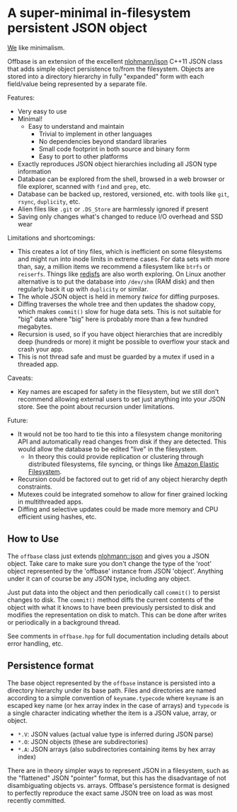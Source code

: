 A super-minimal in-filesystem persistent JSON object
======

[We](https://www.zerotier.com/) like minimalism.

Offbase is an extension of the excellent [nlohmann/json](https://github.com/nlohmann/json) C++11 JSON class that adds simple object persistence to/from the filesystem. Objects are stored into a directory hierarchy in fully "expanded" form with each field/value being represented by a separate file.

Features:

 - Very easy to use
 - Minimal!
   - Easy to understand and maintain
	 - Trivial to implement in other languages
	 - No dependencies beyond standard libraries
	 - Small code footprint in both source and binary form
	 - Easy to port to other platforms
 - Exactly reproduces JSON object hierarchies including all JSON type information
 - Database can be explored from the shell, browsed in a web browser or file explorer, scanned with `find` and `grep`, etc.
 - Database can be backed up, restored, versioned, etc. with tools like `git`, `rsync`, `duplicity`, etc.
 - Alien files like `.git` or `.DS_Store` are harmlessly ignored if present
 - Saving only changes what's changed to reduce I/O overhead and SSD wear

Limitations and shortcomings:

 - This creates a lot of tiny files, which is inefficient on some filesystems and might run into inode limits in extreme cases. For data sets with more than, say, a million items we recommend a filesystem like `btrfs` or `reiserfs`. Things like [redisfs](https://steve.fi/Software/redisfs/) are also worth exploring. On Linux another alternative is to put the database into `/dev/shm` (RAM disk) and then regularly back it up with `duplicity` or similar.
 - The whole JSON object is held in memory *twice* for diffing purposes.
 - Diffing traverses the whole tree and then updates the shadow copy, which makes `commit()` slow for huge data sets. This is not suitable for "big" data where "big" here is probably more than a few hundred megabytes.
 - Recursion is used, so if you have object hierarchies that are incredibly deep (hundreds or more) it might be possible to overflow your stack and crash your app.
 - This is not thread safe and must be guarded by a mutex if used in a threaded app.

Caveats:

 - Key names are escaped for safety in the filesystem, but we still don't recommend allowing external users to set just anything into your JSON store. See the point about recursion under limitations.

Future:

 - It would not be too hard to tie this into a filesystem change monitoring API and automatically read changes from disk if they are detected. This would allow the database to be edited "live" in the filesystem.
   - In theory this could provide replication or clustering through distributed filesystems, file syncing, or things like [Amazon Elastic Filesystem](https://aws.amazon.com/efs/).
 - Recursion could be factored out to get rid of any object hierarchy depth constraints.
 - Mutexes could be integrated somehow to allow for finer grained locking in multithreaded apps.
 - Diffing and selective updates could be made more memory and CPU efficient using hashes, etc.

## How to Use

The `offbase` class just extends [nlohmann::json](https://github.com/nlohmann/json) and gives you a JSON object. Take care to make sure you don't change the type of the 'root' object represented by the 'offbase' instance from JSON 'object'. Anything under it can of course be any JSON type, including any object.

Just put data into the object and then periodically call `commit()` to persist changes to disk. The `commit()` method diffs the current contents of the object with what it knows to have been previously persisted to disk and modifies the representation on disk to match. This can be done after writes or periodically in a background thread.

See comments in `offbase.hpp` for full documentation including details about error handling, etc.

## Persistence format

The base object represented by the `offbase` instance is persisted into a directory hierarchy under its base path. Files and directories are named according to a simple convention of `keyname.typecode` where `keyname` is an escaped key name (or hex array index in the case of arrays) and `typecode` is a single character indicating whether the item is a JSON value, array, or object.

 - `*.V`: JSON values (actual value type is inferred during JSON parse)
 - `*.O`: JSON objects (these are subdirectories)
 - `*.A`: JSON arrays (also subdirectories containing items by hex array index)

There are in theory simpler ways to represent JSON in a filesystem, such as the "flattened" JSON "pointer" format, but this has the disadvantage of not disambiguating objects vs. arrays. Offbase's persistence format is designed to perfectly reproduce the exact same JSON tree on load as was most recently committed.

